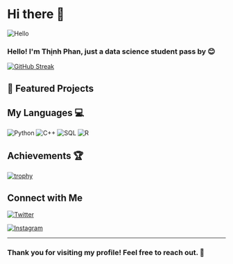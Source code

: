 # Hi there 👋

![Hello](https://media.giphy.com/media/v1.Y2lkPTc5MGI3NjExdWtzZzJuOXhpZ2tqaHNod3hmNml2OTk3Nmw1NW0zNWZ2aTE2bXE0byZlcD12MV9zdGlja2Vyc19zZWFyY2gmY3Q9cw/pr1dbVONbGeVvSiECh/giphy.gif)

### Hello! I'm Thịnh Phan, just a data science student pass by 😊 

[![GitHub Streak](https://github-readme-streak-stats.herokuapp.com/?user=Lizichu0100&theme=dark)](https://git.io/streak-stats)

## 🚀 Featured Projects

### [](https://github.com/yourusername/awesomeproject)


## My Languages 💻
![Python](https://img.shields.io/badge/-Python-blue?style=flat-square&logo=python&logoColor=white)
![C++](https://img.shields.io/badge/-C++-00599C?style=flat-square&logo=c%2B%2B&logoColor=white)
![SQL](https://img.shields.io/badge/-SQL-orange?style=flat-square&logo=postgresql&logoColor=white)
![R](https://img.shields.io/badge/-R-276DC3?style=flat-square&logo=r&logoColor=white)

## Achievements 🏆
[![trophy](https://github-profile-trophy.vercel.app/?username=yourusername)](https://github.com/ryo-ma/github-profile-trophy)

## Connect with Me

[![Twitter](https://img.shields.io/badge/X-%2312100E.svg?style=for-the-badge&logo=X&logoColor=white)](https://twitter.com/Liziichu)

[![Instagram](https://img.shields.io/badge/Instagram-purple?style=for-the-badge&logo=instagram&logoColor=white)](https://www.instagram.com/lizzy0100/)

---
### Thank you for visiting my profile! Feel free to reach out. 🎉
